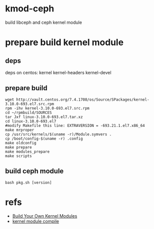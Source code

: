 # kmod-ceph
build libceph and ceph kernel module

# prepare build kernel module
## deps
deps on centos: kernel kernel-headers kernel-devel
## prepare build
```
wget http://vault.centos.org/7.4.1708/os/Source/SPackages/kernel-3.10.0-693.el7.src.rpm
rpm -ihv kernel-3.10.0-693.el7.src.rpm
cd ~/rpmbuild/SOURCES
tar Jxf linux-3.10.0-693.el7.tar.xz
cd linux-3.10.0-693.el7
#modify Makefile this line: EXTRAVERSION = -693.21.1.el7.x86_64
make mrproper
cp /usr/src/kernels/$(uname -r)/Module.symvers .
cp /boot/config-$(uname -r) .config
make oldconfig
make prepare
make modules_prepare
make scripts
```
## build ceph module
```
bash pkg.sh [version]
```

# refs
- [Build Your Own Kernel Modules](https://wiki.centos.org/HowTos/BuildingKernelModules)
- [kernel module compile](https://blog.csdn.net/hedongho/article/details/79705563)

